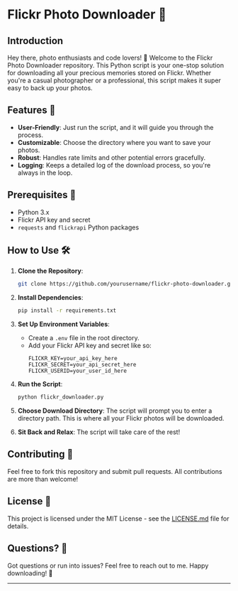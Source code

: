 
# Flickr Photo Downloader 📸

## Introduction

Hey there, photo enthusiasts and code lovers! 🌟 Welcome to the Flickr Photo Downloader repository. This Python script is your one-stop solution for downloading all your precious memories stored on Flickr. Whether you're a casual photographer or a professional, this script makes it super easy to back up your photos.

## Features 🌈

- **User-Friendly**: Just run the script, and it will guide you through the process.
- **Customizable**: Choose the directory where you want to save your photos.
- **Robust**: Handles rate limits and other potential errors gracefully.
- **Logging**: Keeps a detailed log of the download process, so you're always in the loop.

## Prerequisites 📝

- Python 3.x
- Flickr API key and secret
- `requests` and `flickrapi` Python packages

## How to Use 🛠️

1. **Clone the Repository**: 
    ```bash
    git clone https://github.com/yourusername/flickr-photo-downloader.git
    ```
   
2. **Install Dependencies**: 
    ```bash
    pip install -r requirements.txt
    ```

3. **Set Up Environment Variables**: 
    - Create a `.env` file in the root directory.
    - Add your Flickr API key and secret like so:
        ```
        FLICKR_KEY=your_api_key_here
        FLICKR_SECRET=your_api_secret_here
        FLICKR_USERID=your_user_id_here
        ```

4. **Run the Script**: 
    ```bash
    python flickr_downloader.py
    ```

5. **Choose Download Directory**: The script will prompt you to enter a directory path. This is where all your Flickr photos will be downloaded.

6. **Sit Back and Relax**: The script will take care of the rest!

## Contributing 🤝

Feel free to fork this repository and submit pull requests. All contributions are more than welcome!

## License 📜

This project is licensed under the MIT License - see the [LICENSE.md](LICENSE.md) file for details.

## Questions? 🤔

Got questions or run into issues? Feel free to reach out to me. Happy downloading! 🎉

---
